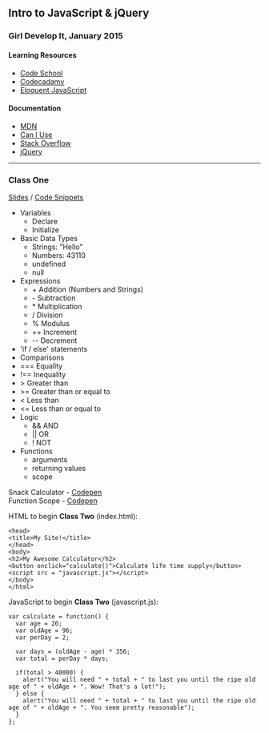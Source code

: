 ## Intro to JavaScript & jQuery
### Girl Develop It, January 2015

#### Learning Resources
+ [Code School](https://www.codeschool.com/paths/javascript)
+ [Codecadamy](http://www.codecademy.com/en/tracks/javascript)
+ [Eloquent JavaScript](http://eloquentjavascript.net/)

#### Documentation
+ [MDN](https://developer.mozilla.org/en-US/docs/Web/JavaScript)
+ [Can I Use](http://caniuse.com/)
+ [Stack Overflow](http://stackoverflow.com/)
+ [jQuery](http://api.jquery.com)

___

### Class One
[Slides](http://girldevelopit.github.io/gdi-core-javascript/class1.html) / [Code Snippets](https://github.com/girldevelopit/gdi-core-javascript/tree/master/class1)

+ Variables
  + Declare
  + Initialize
+ Basic Data Types
  + Strings: "Hello"
  + Numbers: 43110
  + undefined
  + null
+ Expressions
  + \+	Addition (Numbers and Strings)
  + \-	Subtraction
  + \*	Multiplication
  + /	Division
  + %	Modulus
  + ++	Increment
  + --	Decrement
+ 'if / else' statements
+ Comparisons
 + ===	Equality
 + !==	Inequality
 + \>	Greater than
 + \>=	Greater than or equal to
 + <	Less than
 + <=	Less than or equal to
+ Logic
  + &&	AND
  + ||	OR
  + !	NOT
+ Functions
  + arguments
  + returning values
  + scope

Snack Calculator - [Codepen](http://codepen.io/jeffreypierce/pen/jEmmKG)  
Function Scope - [Codepen](http://codepen.io/jeffreypierce/pen/pvPYEZ)

HTML to begin **Class Two** (index.html):
``` <html>
<head>
<title>My Site!</title>
</head>
<body>
<h2>My Awesome Calculator</h2>
<button onclick="calculate()">Calculate life time supply</button>
<script src = "javascript.js"></script>
</body>
</html>
```

JavaScript to begin **Class Two** (javascript.js):
```
var calculate = function() {
  var age = 26;
  var oldAge = 96;
  var perDay = 2;

  var days = (oldAge - age) * 356;
  var total = perDay * days;

  if(total > 40000) {
    alert("You will need " + total + " to last you until the ripe old age of " + oldAge + ". Wow! That's a lot!");
  } else {
    alert("You will need " + total + " to last you until the ripe old age of " + oldAge + ". You seem pretty reasonable");
  }
};
```
